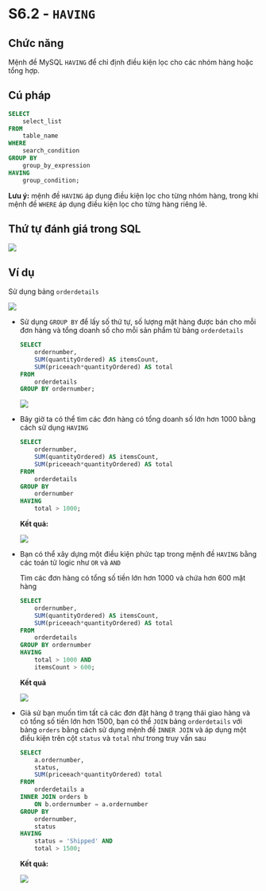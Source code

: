 # S6.2 - `HAVING`

## Chức năng
Mệnh đề MySQL `HAVING` để chỉ định điều kiện lọc cho các nhóm hàng hoặc tổng hợp.

## Cú pháp
```sql
SELECT 
    select_list
FROM 
    table_name
WHERE 
    search_condition
GROUP BY 
    group_by_expression
HAVING 
    group_condition;
```

**Lưu ý:** mệnh đề `HAVING` áp dụng điều kiện lọc cho từng nhóm hàng, trong khi mệnh đề `WHERE` áp dụng điều kiện lọc cho từng hàng riêng lẻ.

## Thứ tự đánh giá trong SQL
<img src="https://i.imgur.com/lu0SVwx.png">

## Ví dụ
Sử dụng bảng `orderdetails`

<img src="https://i.imgur.com/OOiUc7H.png">

- Sử dụng `GROUP BY` để lấy số thứ tự, số lượng mặt hàng được bán cho mỗi đơn hàng và tổng doanh số cho mỗi sản phẩm từ bảng `orderdetails`

    ```sql
    SELECT 
        ordernumber,
        SUM(quantityOrdered) AS itemsCount,
        SUM(priceeach*quantityOrdered) AS total
    FROM
        orderdetails
    GROUP BY ordernumber;
    ```

    <img src="https://i.imgur.com/PfUQqAe.png">

- Bây giờ ta có thể tìm các đơn hàng có tổng doanh số lớn hơn 1000 bằng cách sử dụng `HAVING`
    ```sql
    SELECT 
        ordernumber,
        SUM(quantityOrdered) AS itemsCount,
        SUM(priceeach*quantityOrdered) AS total
    FROM
        orderdetails
    GROUP BY 
        ordernumber
    HAVING 
        total > 1000;
    ```

    **Kết quả:**

    <img src="https://i.imgur.com/o70dGfj.png">

- Bạn có thể xây dựng một điều kiện phức tạp trong mệnh đề `HAVING` bằng các toán tử logic như `OR` và `AND`

    Tìm các đơn hàng có tổng số tiền lớn hơn 1000 và chứa hơn 600 mặt hàng
    ```sql
    SELECT 
        ordernumber,
        SUM(quantityOrdered) AS itemsCount,
        SUM(priceeach*quantityOrdered) AS total
    FROM
        orderdetails
    GROUP BY ordernumber
    HAVING 
        total > 1000 AND 
        itemsCount > 600;
    ```

    **Kết quả**

    <img src="https://i.imgur.com/3ungjgA.png">

- Giả sử bạn muốn tìm tất cả các đơn đặt hàng ở trạng thái giao hàng và có tổng số tiền lớn hơn 1500, bạn có thể `JOIN` bảng `orderdetails` với bảng `orders` bằng cách sử dụng mệnh đề `INNER JOIN` và áp dụng một điều kiện trên cột `status` và `total` như trong truy vấn sau
    ```sql
    SELECT 
        a.ordernumber, 
        status, 
        SUM(priceeach*quantityOrdered) total
    FROM
        orderdetails a
    INNER JOIN orders b 
        ON b.ordernumber = a.ordernumber
    GROUP BY  
        ordernumber, 
        status
    HAVING 
        status = 'Shipped' AND 
        total > 1500;
    ```

    **Kết quả:**

    <img src="https://i.imgur.com/jFme8ki.png">

    